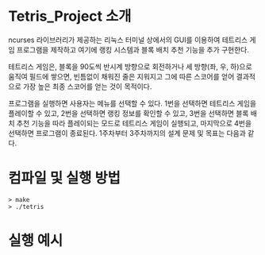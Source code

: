 # Tetris_Project 소개

ncurses 라이브러리가 제공하는 리눅스 터미널 상에서의 GUI를 이용하여 테트리스 게임 프로그램을 제작하고 여기에 랭킹 시스템과 
블록 배치 추천 기능을 추가 구현한다. 

테트리스 게임은, 블록을 90도씩 반시계 방향으로 회전하거나 세 방향(좌, 우, 하)으로 움직여 필드에 쌓으면, 빈틈없이 채워진 
줄은 지워지고 그에 따른 스코어를 얻어 결과적으로 가장 높은 최종 스코어를 얻는 것이 목적이다. 

프로그램을 실행하면 사용자는 메뉴를 선택할 수 있다. 1번을 선택하면 테트리스 게임을 플레이할 수 있고, 2번을 선택하면 랭킹 
정보를 확인할 수 있고, 3번을 선택하면 블록 배치 추천 기능을 따라 플레이되는 모드로 테트리스 게임이 실행되고, 마지막으로
4번을 선택하면 프로그램이 종료된다. 1주차부터 3주차까지의 설계 문제 및 목표는 다음과 같다.


# 컴파일 및 실행 방법
```
> make
> ./tetris
```
# 실행 예시

 
